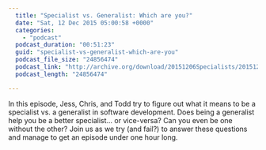 ```yaml
---
  title: "Specialist vs. Generalist: Which are you?"
  date: "Sat, 12 Dec 2015 05:00:58 +0000"
  categories: 
    - "podcast"
  podcast_duration: "00:51:23"
  guid: "specialist-vs-generalist-which-are-you"
  podcast_file_size: "24856474"
  podcast_link: "http://archive.org/download/20151206Specialists/20151206-Specialists.mp3"
  podcast_length: "24856474"

---
```

In this episode, Jess, Chris, and Todd try to figure out what it means to be a specialist vs. a generalist in software development. Does being a generalist help you be a better specialist... or vice-versa? Can you even be one without the other? Join us as we try (and fail?) to answer these questions and manage to get an episode under one hour long.